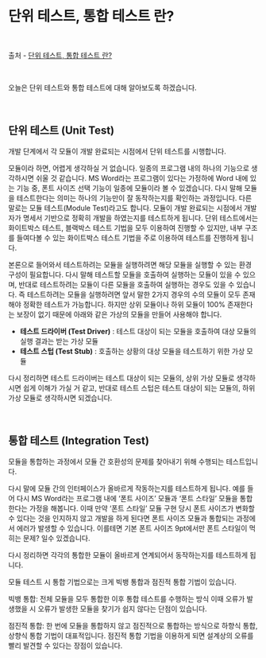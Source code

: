# 단위 테스트, 통합 테스트 란?

<br/>

출처 - [단위 테스트, 통합 테스트 란?](https://osb0728.tistory.com/26?category=782881)

<br/>

오늘은 단위 테스트와 통합 테스트에 대해 알아보도록 하겠습니다.

<br/>

## 단위 테스트 (Unit Test)

개발 단계에서 각 모듈이 개발 완료되는 시점에서 단위 테스트를 시행합니다.

모듈이라 하면, 어렵게 생각하실 거 없습니다. 일종의 프로그램 내의 하나의 기능으로 생각하시면 쉬울 것 같습니다. MS Word라는 프로그램이 있다는 가정하에 Word 내에 있는 기능 중, 폰트 사이즈 선택 기능이 일종에 모듈이라 볼 수 있겠습니다. 다시 말해 모듈을 테스트한다는 의미는 하나의 기능만이 잘 동작하는지를 확인하는 과정입니다. 다른 말로는 모듈 테스트(Module Test)라고도 합니다. 모듈이 개발 완료되는 시점에서 개발자가 명세서 기반으로 정확히 개발을 하였는지를 테스트하게 됩니다. 단위 테스트에서는 화이트박스 테스트, 블랙박스 테스트 기법을 모두 이용하여 진행할 수 있지만, 내부 구조를 들여다볼 수 있는 화이트박스 테스트 기법을 주로 이용하여 테스트를 진행하게 됩니다.

본론으로 들어와서 테스트하려는 모듈을 실행하려면 해당 모듈을 실행할 수 있는 환경 구성이 필요합니다. 다시 말해 테스트할 모듈을 호출하여 실행하는 모듈이 있을 수 있으며, 반대로 테스트하려는 모듈이 다른 모듈을 호출하여 실행하는 경우도 있을 수 있습니다. 즉 테스트하려는 모듈을 실행하려면 앞서 말한 2가지 경우의 수의 모듈이 모두 존재해야 정확한 테스트가 가능합니다. 하지만 상위 모듈이나 하위 모듈이 100% 존재한다는 보장이 없기 때문에 아래와 같은 가상의 모듈을 만들어 사용해야 합니다.

- **테스트 드라이버 (Test Driver)** : 테스트 대상이 되는 모듈을 호출하여 대상 모듈의 실행 결과는 받는 가상 모듈
- **테스트 스텁 (Test Stub)** : 호출하는 상황의 대상 모듈을 테스트하기 위한 가상 모듈

다시 정리하면 테스트 드라이버는 테스트 대상이 되는 모듈의, 상위 가상 모듈로 생각하시면 쉽게 이해가 가실 거 같고, 반대로 테스트 스텁은 테스트 대상이 되는 모듈의, 하위 가상 모듈로 생각하시면 되겠습니다.

<br/>

## 통합 테스트 (Integration Test)

모듈을 통합하는 과정에서 모듈 간 호환성의 문제를 찾아내기 위해 수행되는 테스트입니다.

다시 말에 모듈 간의 인터페이스가 올바르게 작동하는지를 테스트하게 됩니다. 예를 들어 다시 MS Word라는 프로그램 내에 ‘폰트 사이즈’ 모듈과 ‘폰트 스타일’ 모듈을 통합한다는 가정을 해봅니다. 이때 만약 ‘폰트 스타일’ 모듈 구현 당시 폰트 사이즈가 변화할 수 있다는 것을 인지하지 않고 개발을 하게 된다면 폰트 사이즈 모듈과 통합되는 과정에서 에러가 발생할 수 있습니다. 이를테면 기본 폰트 사이즈 9pt에서만 폰트 스타일이 먹히는 문제? 일수 있겠습니다.

다시 정리하면 각각의 통합한 모듈이 올바르게 연계되어서 동작하는지를 테스트하게 됩니다.

모듈 테스트 시 통합 기법으로는 크게 빅뱅 통합과 점진적 통합 기법이 있습니다.

빅뱅 통합: 전체 모듈을 모두 통합한 이후 통합 테스트를 수행하는 방식 이때 오류가 발생했을 시 오류가 발생한 모듈을 찾기가 쉽지 않다는 단점이 있습니다.

점진적 통합: 한 번에 모듈을 통합하지 않고 점진적으로 통합하는 방식으로 하향식 통합, 상향식 통합 기법이 대표적입니다. 점진적 통합 기법을 이용하게 되면 설계상의 오류를 빨리 발견할 수 있다는 장점이 있습니다.

